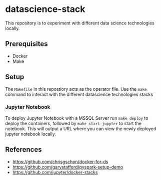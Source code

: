 # datascience-stack
This repository is to experiment with different data science technologies locally.


## Prerequisites
- Docker
- Make

## Setup

The `Makefile` in this repostiory acts as the operator file. Use the `make` command to interact with the different datascience technologies stacks

### Jupyter Notebook
To deploy Jupyter Notebook with a MSSQL Server run `make deploy` to deploy the containers, followed by `make start-jupyter` to start the notebook. This will output a URL where you can view the newly deployed jupyter notebook locally.

## References
- https://github.com/chrisgschon/docker-for-ds
- https://github.com/garystafford/pyspark-setup-demo
- https://github.com/jupyter/docker-stacks
